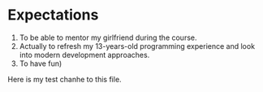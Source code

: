 # Expectations

1. To be able to mentor my girlfriend during the course.
2. Actually to refresh my 13-years-old programming experience and look into modern development approaches.
3. To have fun)

Here is my test chanhe to this file.